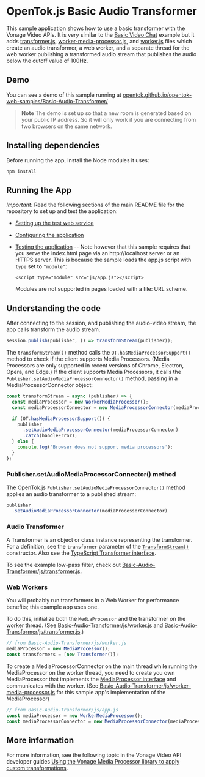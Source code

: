 OpenTok.js Basic Audio Transformer
=======================

This sample application shows how to use a basic transformer with the Vonage
Video APIs. It is very similar to the [Basic Video Chat](../Basic%20Video%20Chat/) example but it adds [transformer.js](./js/transformer.js), [worker-media-processor.js](./js/worker-media-processor.js), and [worker.js](./js/worker.js) files which create an audio transformer, a web worker, and a separate thread for the web worker publishing a transformed audio stream that publishes the audio below the cutoff value of 100Hz.

## Demo

You can see a demo of this sample running at [opentok.github.io/opentok-web-samples/Basic-Audio-Transformer/](https://opentok.github.io/opentok-web-samples/Basic-Audio-Transformer/)

> **Note** The demo is set up so that a new room is generated based on your public IP address. So it will only work if you are connecting from two browsers on the same network.

## Installing dependencies

Before running the app, install the Node modules it uses:

```
npm install
```

## Running the App

*Important:* Read the following sections of the main README file for the repository to set up
and test the application:

* [Setting up the test web service](../README.md#setting-up-the-test-web-service)

* [Configuring the application](../README.md#configuring-the-application)

* [Testing the application](../README.md#testing-the-application) -- Note however that this
  sample requires that you serve the index.html page via an http://localhost server or an
  HTTPS server. This is because the sample loads the app.js script with `type` set to `"module"`:

  ```
  <script type="module" src="js/app.js"></script>
  ```

  Modules are not supported in pages loaded with a file: URL scheme.

## Understanding the code

After connecting to the session, and publishing the audio-video stream, the app calls
transform the audio stream.

```javascript
session.publish(publisher, () => transformStream(publisher));
```

The `transformStream())` method calls the `OT.hasMediaProcessorSupport()` method to
check if the client supports Media Processors. (Media Processors are only supported in recent versions
of Chrome, Electron, Opera, and Edge.) If the client supports Media Processors, it calls
the `Publisher.setAudioMediaProcessorConnector()` method, passing in a MediaProcessorConnector
object:

```javascript
const transformStream = async (publisher) => {
  const mediaProcessor = new WorkerMediaProcessor();
  const mediaProcessorConnector = new MediaProcessorConnector(mediaProcessor);

  if (OT.hasMediaProcessorSupport()) {
    publisher
      .setAudioMediaProcessorConnector(mediaProcessorConnector)
      .catch(handleError);
  } else {
    console.log('Browser does not support media processors');
  }
};
```

### Publisher.setAudioMediaProcessorConnector() method
The OpenTok.js `Publisher.setAudioMediaProcessorConnector()` method applies an audio transformer to a published stream:

```javascript
publisher
  .setAudioMediaProcessorConnector(mediaProcessorConnector)
```

### Audio Transformer
A Transformer is an object or class instance representing the transformer. For a definition, see the `transformer` parameter of the [`TransformStream()`](https://developer.mozilla.org/en-US/docs/Web/API/TransformStream/TransformStream#parameters) constructor. Also see the [TypeScript Transformer interface](https://github.com/microsoft/TypeScript/blob/main/lib/lib.dom.d.ts#L1768).

To see the example low-pass filter, check out [Basic-Audio-Transformer/js/transformer.js](./js/transformer.js).

### Web Workers
You will probably run transformers in a Web Worker for performance benefits; this example app uses one.

To do this, initialize both the `MediaProcessor` and the transformer on the worker thread. (See [Basic-Audio-Transformer/js/worker.js](./js/worker.js) and [Basic-Audio-Transformer/js/transformer.js](./js/transformer.js).)

```javascript
// from Basic-Audio-Transformer/js/worker.js
mediaProcessor = new MediaProcessor();
const transformers = [new Transformer()];
```

To create a MediaProcessorConnector on the main thread while running the MediaProcessor on the worker thread, you need to create you own MediaProcessor that implements the [MediaProcessor interface](https://vonage.github.io/media-processor-docs/docs/intro#mediaprocessor-bridge-code) and communicates with the worker. (See [Basic-Audio-Transformer/js/worker-media-processor.js](./js/worker-media-processor.js) for this sample app's implementation of the MediaProcessor)

```javascript
// from Basic-Audio-Transformer/js/app.js
const mediaProcessor = new WorkerMediaProcessor();
const mediaProcessorConnector = new MediaProcessorConnector(mediaProcessor);
```

## More information

For more information, see the following topic in the Vonage Video API developer guides
[Using the Vonage Media Processor library to apply custom transformations](https://tokbox.com/developer/guides/audio-video/js/#media-processor).
